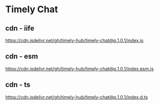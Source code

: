 # Timely Chat

## cdn - iife
https://cdn.jsdelivr.net/gh/timely-hub/timely-chat@p.1.0.1/index.js

## cdn - esm
https://cdn.jsdelivr.net/gh/timely-hub/timely-chat@p.1.0.1/index.esm.js

## cdn - ts
https://cdn.jsdelivr.net/gh/timely-hub/timely-chat@p.1.0.1/index.d.ts
